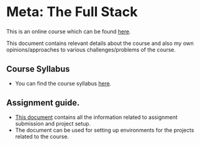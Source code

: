 <h1 style="font-size: 2.5em">Meta: The Full Stack</h1>

This is an online course which can be found [here](https://www.coursera.org/learn/the-full-stack).

This document contains relevant details about the course and also my own opinions/approaches to various challenges/problems of the course.


## Course Syllabus

* You can find the course syllabus [here](/Meta-Back-End-Developer/Meta-The-Full-Stack/Documents/Course-Syllabus.md).


## Assignment guide. 

* [This document](/Meta-Back-End-Developer/Meta-The-Full-Stack/Documents/Assignment-Guide.md) contains all the information related to assignment submission and project setup.
* The document can be used for setting up environments for the projects related to the course.
